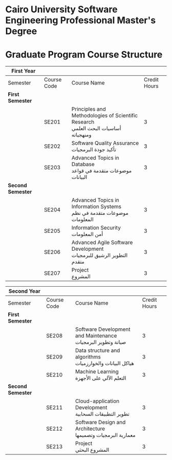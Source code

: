 # Cairo University Software Engineering Professional Master's Degree



# Graduate Program Course Structure

| **First Year** | | | |
|----------|-------------|-------------|--------------|
| Semester | Course Code | Course Name | Credit Hours |
| **First Semester** ||||
|| SE201 | Principles and Methodologies of Scientific Research<br>أساسيات البحث العلمي ومنهجياته | 3 |
|| SE202 | Software Quality Assurance<br>تأكيد جودة البرمجيات | 3 |
|| SE203 | Advanced Topics in Database<br>موضوعات متقدمة في قواعد البيانات | 3 |
| **Second Semester** ||||
|| SE204 | Advanced Topics in Information Systems<br>موضوعات متقدمة في نظم المعلومات | 3 |
|| SE205 | Information Security<br>أمن المعلومات | 3 |
|| SE206 | Advanced Agile Software Development<br>التطوير الرشيق للبرمجيات متقدم | 3 |
|| SE207 | Project<br>المشروع | 3 |

| **Second Year** | | | |
|----------|-------------|-------------|--------------|
| Semester | Course Code | Course Name | Credit Hours |
| **First Semester** ||||
|| SE208 | Software Development and Maintenance <br>   صيانة وتطوير البرمجيات | 3 |
|| SE209 | Data structure and algorithms <br>  هياكل البيانات والخوارزميات   | 3 |
|| SE210 | Machine Learning <br>  التعلم الآلي على الأجهزة   | 3 |
| **Second Semester** ||||
|| SE211 | Cloud-application Development <br>  تطوير التطبيقات السحابية     | 3 |
|| SE212 | Software Design and Architecture <br> معمارية البرمجيات وتصميمها   | 3 |
|| SE213 | Project<br>المشروع البحثي | 3 |


